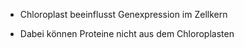 - Chloroplast beeinflusst Genexpression im Zellkern

- Dabei können Proteine nicht aus dem Chloroplasten